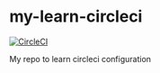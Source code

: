 # my-learn-circleci
[![CircleCI](https://circleci.com/gh/kittinan/my-learn-circleci/tree/master.svg?style=svg)](https://circleci.com/gh/kittinan/my-learn-circleci/tree/master)

My repo to learn circleci configuration
